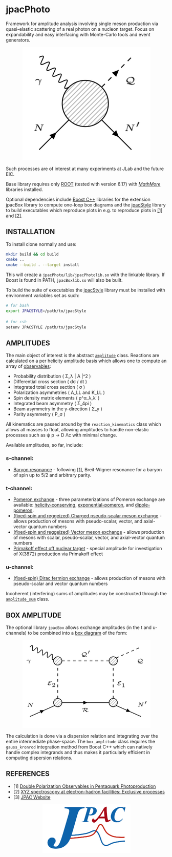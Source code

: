 #   jpacPhoto
Framework for amplitude analysis involving single meson production via quasi-elastic scattering of a real photon on a nucleon target. Focus on expandability and easy interfacing with Monte-Carlo tools and event generators.

<p align="center">
  <img width="400" src="./doc/FeynmanDiagram.png">
</p>

Such processes are of interest at many experiments at JLab and the future EIC.

Base library requires only [ROOT](https://root.cern.ch/) (tested with version 6.17) with [*MathMore*](https://root.cern.ch/mathmore-library) libraries installed. 

Optional dependencies include [Boost C++](https://www.boost.org/) libraries for the extension jpacBox library to compute one-loop box diagrams and the [jpacStyle](https://github.com/dwinney/jpacStyle) library to build executables which reproduce plots in e.g. to reproduce plots in [[1]](https://arxiv.org/abs/1907.09393) and [[2]](https://arxiv.org/abs/2008.01001).

##  INSTALLATION
To install clone normally and use:
```bash
mkdir build && cd build
cmake ..
cmake --build . --target install
```
This will create a `jpacPhoto/lib/jpacPhotolib.so` with the linkable library. If Boost is found in PATH, `jpacBoxlib.so` will also be built.


To build the suite of executables the [jpacStyle](https://github.com/dwinney/jpacStyle) library must be installed with environment variables set as such:
```bash
# for bash
export JPACSTYLE=/path/to/jpacStyle

# for csh
setenv JPACSTYLE /path/to/jpacStyle
```

##  AMPLITUDES
The main object of interest is the abstract [`amplitude`](./include/amplitudes/amplitude.hpp) class. Reactions are calculated on a per helicity amplitude basis  which allows one to compute an array of [observables](./src/amplitudes/observables.cpp):

* Probability distribution ( Σ_λ | A |^2 )
* Differential cross section ( dσ / dt )
* Integrated total cross section ( σ )
* Polarization asymmetries ( A_LL and K_LL )
* Spin density matrix elements ( ρ^α_λ,λ' )
* Integrated beam asymmetry ( Σ_4pi )
* Beam asymmetry in the y-direction ( Σ_y )
* Parity asymmetry ( P_σ )

All kinematics are passed around by the `reaction_kinematics` class which allows all masses to float, allowing amplitudes to handle non-elastic processes such as ψ p -> D Λc with minimal change.

Available amplitudes, so far, include:

### s-channel:
* [Baryon resonance](./include/amplitudes/baryon_resonance.hpp) - following [[1]](https://arxiv.org/abs/1907.09393), Breit-Wigner resonance for a baryon of spin up to 5/2 and arbitrary parity. 
 
### t-channel:
* [Pomeron exchange](./include/amplitudes/pomeron_exchange.hpp) - three parameterizations of Pomeron exchange are available: [helicity-conserving](https://arxiv.org/abs/1606.08912), [exponential-pomeron](https://arxiv.org/abs/1907.09393), and [dipole-pomeron](https://arxiv.org/abs/1508.00339).
* [(fixed-spin and reggeized) Charged pseudo-scalar meson exchange](./include/amplitudes/pseudoscalar_exchange.hpp) - allows production of mesons with pseudo-scalar, vector, and axial-vector quantum numbers
* [(fixed-spin and reggeized) Vector meson exchange](./include/amplitudes/vector_exchange.hpp) - allows production of mesons with scalar, pseudo-scalar, vector, and axial-vector quantum numbers
* [Primakoff effect off nuclear target](./include/amplitudes/primakoff_effect.hpp) - special amplitude for investigation of X(3872) production via Primakoff effect

### u-channel:
* [(fixed-spin) Dirac fermion exchange](./include/amplitudes/dirac_exchange.hpp) - allows production of mesons with pseudo-scalar and vector quantum numbers

Incoherent (interfering) sums of amplitudes may be constructed through the [`amplitude_sum`](./include/amplitudes/amplitude_sum.hpp) class.

##  BOX AMPLITUDE
The optional library `jpacBox` allows exchange amplitudes (in the t and u-channels) to be combined into a [box diagram](./include/box/box_amplitude.hpp) of the form:

<p align="center">
  <img width="400" src="./doc/BoxDiagram.png">
</p>

The calculation is done via a dispersion relation and integrating over the entire intermediate phase-space. The `box_amplitude` class requires the `gauss_kronrod` integration method from Boost C++ which can natively handle complex integrands and thus makes it particularly efficient in computing dispersion relations. 

##  REFERENCES
+ [1] [Double Polarization Observables in Pentaquark Photoproduction](https://arxiv.org/abs/1907.09393)
+ [2] [XYZ spectroscopy at electron-hadron facilities: Exclusive processes](https://arxiv.org/abs/2008.01001)
+ [3] [JPAC Website](http://cgl.soic.indiana.edu/jpac/index.php)

<p align="center">
  <img width="275" src="./doc/JPAClogo.png">
</p>